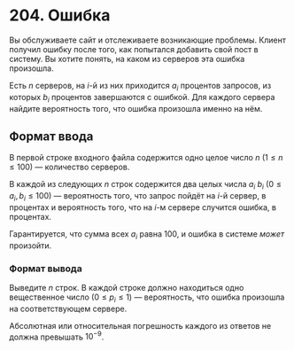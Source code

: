 # 204. Ошибка

Вы обслуживаете сайт и отслеживаете возникающие проблемы. Клиент получил ошибку после того, как попытался добавить свой пост в систему. Вы хотите понять, на каком из серверов эта ошибка произошла.

Есть $n$ серверов, на $i$-й из них приходится $a_i$ процентов запросов, из которых $b_i$ процентов завершаются с ошибкой. Для каждого сервера найдите вероятность того, что ошибка произошла именно на нём.

## Формат ввода

В первой строке входного файла содержится одно целое число $n$ $(1 \leq n \leq 100)$ — количество серверов.

В каждой из следующих $n$ строк содержится два целых числа $a_i$ $b_i$ $(0 \leq a_i, b_i \leq 100)$ — вероятность того, что запрос пойдёт на $i$-й сервер, в процентах и вероятность того, что на $i$-м сервере случится ошибка, в процентах.

Гарантируется, что сумма всех $a_i$ равна 100, и ошибка в системе _может_ произойти.

### Формат вывода

Выведите $n$ строк. В каждой строке должно находиться одно вещественное число $(0 \leq p_i \leq 1)$ — вероятность, что ошибка произошла на соответствующем сервере.

Абсолютная или относительная погрешность каждого из ответов не должна превышать $10^{-9}$.
